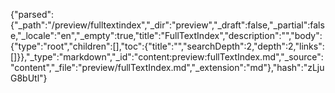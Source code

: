 {"parsed":{"_path":"/preview/fulltextindex","_dir":"preview","_draft":false,"_partial":false,"_locale":"en","_empty":true,"title":"FullTextIndex","description":"","body":{"type":"root","children":[],"toc":{"title":"","searchDepth":2,"depth":2,"links":[]}},"_type":"markdown","_id":"content:preview:fullTextIndex.md","_source":"content","_file":"preview/fullTextIndex.md","_extension":"md"},"hash":"zLjuG8bUtl"}